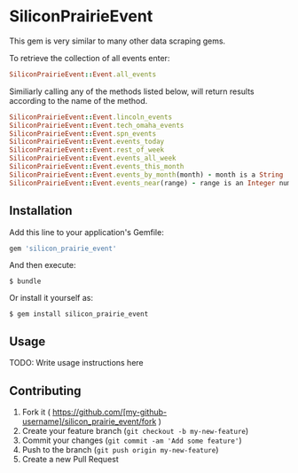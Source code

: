 # SiliconPrairieEvent

This gem is very similar to many other data scraping gems.

To retrieve the collection of all events enter:
```ruby
SiliconPrairieEvent::Event.all_events
```
Similiarly calling any of the methods listed below, will return results according to the name of the method.
```ruby
SiliconPrairieEvent::Event.lincoln_events
SiliconPrairieEvent::Event.tech_omaha_events
SiliconPrairieEvent::Event.spn_events
SiliconPrairieEvent::Event.events_today
SiliconPrairieEvent::Event.rest_of_week
SiliconPrairieEvent::Event.events_all_week
SiliconPrairieEvent::Event.events_this_month
SiliconPrairieEvent::Event.events_by_month(month) - month is a String '01', '02', '11, '12.
SiliconPrairieEvent::Event.events_near(range) - range is an Integer num, 5 for five miles.
```
## Installation

Add this line to your application's Gemfile:

```ruby
gem 'silicon_prairie_event'
```

And then execute:

    $ bundle

Or install it yourself as:

    $ gem install silicon_prairie_event

## Usage

TODO: Write usage instructions here

## Contributing

1. Fork it ( https://github.com/[my-github-username]/silicon_prairie_event/fork )
2. Create your feature branch (`git checkout -b my-new-feature`)
3. Commit your changes (`git commit -am 'Add some feature'`)
4. Push to the branch (`git push origin my-new-feature`)
5. Create a new Pull Request
